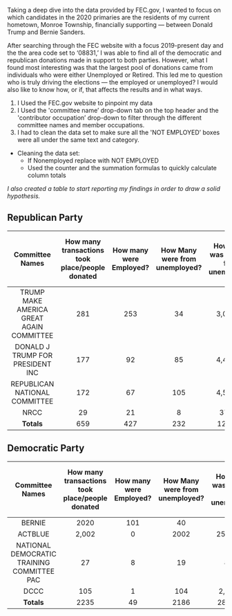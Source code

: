 Taking a deep dive into the data provided by FEC.gov, I wanted to focus on which candidates in the 2020 primaries are the residents of my current hometown, Monroe Township, financially supporting — between Donald Trump and Bernie Sanders.  

After searching through the FEC website with a focus 2019-present day and the the area code set to ‘08831,’ I was able to find all of the democratic and republican donations made in support to both parties. However, what I found most interesting was that the largest pool of donations came from individuals who were either Unemployed or Retired. This led me to question who is truly driving the elections — the employed or unemployed? I would also like to know how, or if, that affects the results and in what ways. 

1. I Used the FEC.gov website to pinpoint my data
2. I Used the 'committee name’ drop-down tab on the top header and the 'contributor occupation’ drop-down to filter through the different committee names and member occupations.
3. I had to clean the data set to make sure all the 'NOT EMPLOYED’ boxes were all under the same text and category. 
* Cleaning the data set: 
  * If Nonemployed replace with NOT EMPLOYED
  * Used the counter and the summation formulas to quickly calculate column totals

*I also created a table to start reporting my findings in order to draw a solid hypothesis.*

## Republican Party

Committee Names                                 | How many transactions took place/people donated |	How many were Employed? | How Many were from unemployed? | How much was donated from unemployed? | How much was donated Year to date [2019-2020] From unemployed? | Total donated all together [ both employed and unemployed?] | YTD Total for both? |
:----------------------------------------------:| :----------------------------------------------:| :----------------------:|:------------------------------:| :------------------------------------:| :-------------------------------------------------------------:|:-----------------------------------------------------------:|--------------------:|
TRUMP MAKE AMERICA GREAT AGAIN COMMITTEE	| 281	| 253	| 34	| 3,054.52	| 12,925.00	| 8,830.00	| 42,240.00
DONALD J TRUMP FOR PRESIDENT INC	| 177	| 92	| 85	| 4,480.89	| 19,976.06	| 9,765.67	| 37,888.27
REPUBLICAN NATIONAL COMMITTEE	| 172	| 67	| 105	| 4,524.89	| 49,546.44	| 9,450.75	| 94,188.23
NRCC	| 29	| 21	| 8	| 375.00	| 2,140.00	| 2,325.00	| 10,685.00
**Totals** | 659	| 427	| 232 |	12435.3 | 84,587.5 | 30,371.42	| 185,001.5
							
							
## Democratic Party

Committee Names                                 | How many transactions took place/people donated |	How many were Employed? | How Many were from unemployed? | How much was donated from unemployed? | How much was donated Year to date [2019-2020] From unemployed? | Total donated all together [ both employed and unemployed?] | YTD Total for both? |
:----------------------------------------------:| :----------------------------------------------:| :----------------------:|:------------------------------:| :------------------------------------:| :-------------------------------------------------------------:|:-----------------------------------------------------------:|--------------------:|
BERNIE                                          | 2020	                  | 101	                           | 40	                                   | 61	| 875.81	| 28,590.95	| 2,076.71	| 41,555.71
ACTBLUE	                                        | 2,002	                  | 0	                             | 2002	                                 | 25,058.46	| 258,164.36	| 52,479.31	| 344,906.69
NATIONAL DEMOCRATIC TRAINING COMMITTEE PAC	    | 27	                    | 8	                             | 19	                                   | 81.00	| 12,180.00	| 346.00 | 	14,615
DCCC	                                          | 105	                    | 1	                             | 104	                                 | 2,386.00	| 45,748.00	| 2,604	| 45,966
**Totals**                                      | 2235                    |	49	                           | 2186	                                 | 28401.27	| 344,683.31	| 57506.02	| 447,043.4
 
